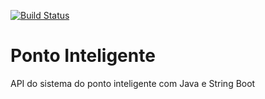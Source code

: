 [![Build Status](https://travis-ci.org/carolinachm/ponto.inteligente-api.svg?branch=master)](https://travis-ci.org/carolinachm/ponto.inteligente-api)

# Ponto Inteligente
API do sistema do ponto inteligente com Java e String Boot
